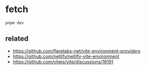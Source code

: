 # fetch

```sh
pnpm dev
```

## related

- https://github.com/flarelabs-net/vite-environment-providers
- https://github.com/netlify/netlify-vite-environment
- https://github.com/vitejs/vite/discussions/18191
